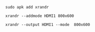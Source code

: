 ```
sudo apk add xrandr
```

```
xrandr --addmode HDMI1 800x600
```

```
xrandr --output HDMI1 --mode  800x600
```
